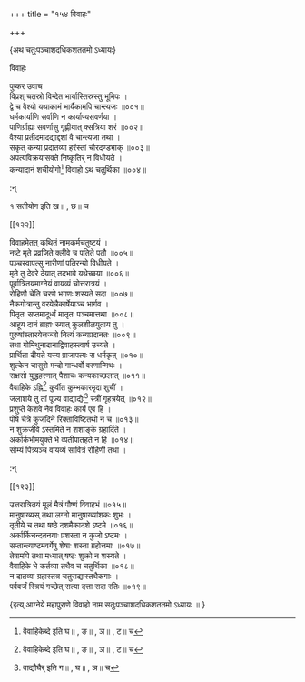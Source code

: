 +++
title = "१५४ विवाहः"

+++

\{अथ चतुःपञ्चाशदधिकशततमो ऽध्यायः\}

विवाहः  
    
पुष्कर उवाच  
विप्रश् चतस्रो विन्देत भार्यास्तिस्रस्तु भूमिपः ।  
द्वे च वैश्यो यथाकामं भार्यैकामपि चान्त्यजः   ॥००१॥  
धर्मकार्याणि सर्वाणि न कार्याण्यसवर्णया ।  
पाणिर्ग्राह्यः सवर्णासु गृह्णीयात् क्सत्रिया शरं   ॥००२॥  
वैश्या प्रतीदमादद्याद्दशां वै चान्त्यजा तथा   ।  
सकृत् कन्या प्रदातव्या हरंस्तां चौरदण्डभाक्   ॥००३॥  
अपत्यविक्रयासक्ते निष्कृतिर् न विधीयते ।  
कन्यादानं शचीयोगो[^१] विवाहो ऽथ चतुर्थिका ॥००४॥  
    
:न्  
    
 १ सतीयोग इति ख॥ , छ॥ च  

[[१२२]]
    
विवाहमेतत् कथितं नामकर्मचतुष्टयं ।  
नष्टे मृते प्रव्रजिते क्लीवे च पतिते पतौ ॥००५॥  
पञ्चस्वापत्सु नारीणां पतिरन्यो विधीयते ।  
मृते तु देवरे देयात् तदभावे यथेच्छया ॥००६॥  
पूर्वात्रितयमाग्नेयं वायव्यं चोत्तरात्रयं ।  
रोहिणौ चेति चरणे भगणः शस्यते सदा ॥००७॥  
नैकगोत्रान्तु वरयेन्नैकार्षेयाञ्च भार्गव ।  
पितृतः सप्तमादूर्ध्वं मातृतः पञ्चमात्तथा   ॥००८॥  
आहूय दानं ब्राह्मः स्यात् कुलशीलयुताय तु ।  
पुरुषांस्तारयेत्तज्जो नित्यं कन्यप्रदानतः ॥००९॥  
तथा गोमिथुनादानाद्विवाहस्त्वार्ष उच्यते ।  
प्रार्थिता दीयते यस्य प्राजापत्यः स धर्मकृत् ॥०१०॥  
शुल्केन चासुरो मन्दो गान्धर्वो वरणान्मिथः ।  
राक्षसो युद्धहरणात् पैशाचः कन्यकाच्छलात्   ॥०११॥  
वैवाहिके ऽह्नि[^१] कुर्वीत कुम्भकारमृदा शुचीं   ।  
जलाशये तु तां पूज्य वाद्याद्यैः[^२] स्त्रीं गृहत्रयेत्   ॥०१२॥  
प्रशुप्ते केशवे नैव विवाहः कार्य एव हि ।  
पोषे चैत्रे कुजदिने रिक्ताविष्टितथो न च ॥०१३॥  
न शुक्रजीवे ऽस्तमिते न शशाङ्के ग्रहार्दिते ।  
अर्कार्कभौमयुक्ते भे व्यतीपातहते न हि ॥०१४॥  
सोम्यं पित्र्यञ्च वायव्यं सावित्रं रोहिणी तथा   ।  
    
:न्  
    
[^१]: वैवाहिकेब्दे इति घ॥ , ङ॥ , ञ॥ , ट॥ च  
    
[^२]: वाद्यौघैर् इति ग॥ , घ॥ , ञ॥ च  

[[१२३]]
    
उत्तरात्रितयं मूलं मैत्रं पौष्णं विवाहभं   ॥०१५॥  
मानुषाख्यस् तथा लग्नो मानुषाख्यांशकः शुभः   ।  
तृतीये च तथा षष्ठे दशमैकादशे ऽष्टमे   ॥०१६॥  
अर्कार्किचन्दतनयाः प्रशस्ता न कुजो ऽष्टमः ।  
सप्तान्त्याष्टमवर्गेषु शेषाः शस्ता ग्रहोत्तमाः   ॥०१७॥  
तेषामपि तथा मध्यात् षष्ठः शुक्रो न शस्यते   ।  
वैवाहिके भे कर्तव्या तथैव च चतुर्थिका ॥०१८॥  
न दातव्या ग्रहास्तत्र चतुराद्यास्तथैकगाः ।  
पर्ववर्जं स्त्रियं गच्छेत् सत्या दत्ता सदा रतिः ॥०१९॥  
    
\{इत्य् आग्नेये महापुराणे विवाहो नाम सतुःपञ्चाशदधिकशततमो ऽध्यायः ॥  }
    